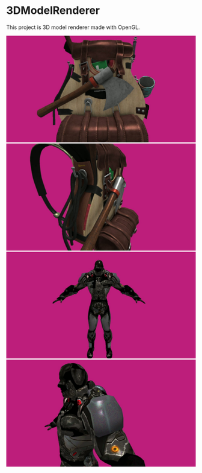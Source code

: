 # 3DModelRenderer

This project is 3D model renderer made with OpenGL.

![Backpack1](res/photos/backpack1.jpg)
![Backpack2](res/photos/backpack2.jpg)
![Cyborg1](res/photos/cyborg1.jpg)
![Cyborg2](res/photos/cyborg2.jpg)
